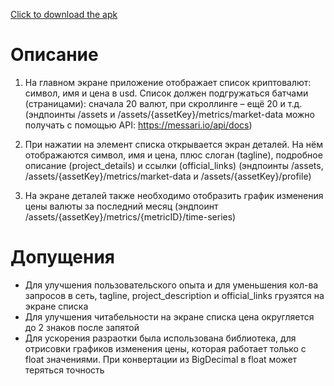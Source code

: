 <a href="https://github.com/BulatMukhutdinov/crypto-stock/blob/master/CryptoStock.apk?raw=true" download>Click to download the apk</a>
# Описание
1. На главном экране приложение отображает список криптовалют: символ, имя и цена в usd. Список должен подгружаться батчами (страницами): сначала 20 валют, при скроллинге – ещё 20 и т.д. (эндпоинты /assets и /assets/{assetKey}/metrics/market-data можно получать с помощью API: https://messari.io/api/docs)

2. При нажатии на элемент списка открывается экран деталей. На нём отображаются символ, имя и цена, плюс слоган (tagline), подробное описание (project_details) и ссылки (official_links) (эндпоинты /assets, /assets/{assetKey}/metrics/market-data и /assets/{assetKey}/profile)

3. На экране деталей также необходимо отобразить график изменения цены валюты за последний месяц (эндпоинт /assets/{assetKey}/metrics/{metricID}/time-series)

# Допущения
* Для улучшения пользовательского опыта и для уменьшения кол-ва запросов в сеть, tagline, project_description и official_links грузятся на экране списка
* Для улучшения читабельности на экране списка цена округляется до 2 знаков после запятой
* Для ускорения разраотки была использована библиотека, для отрисовки графиков изменения цены, которая работает только с float значениями. При конвертации из BigDecimal в float может теряться точность
